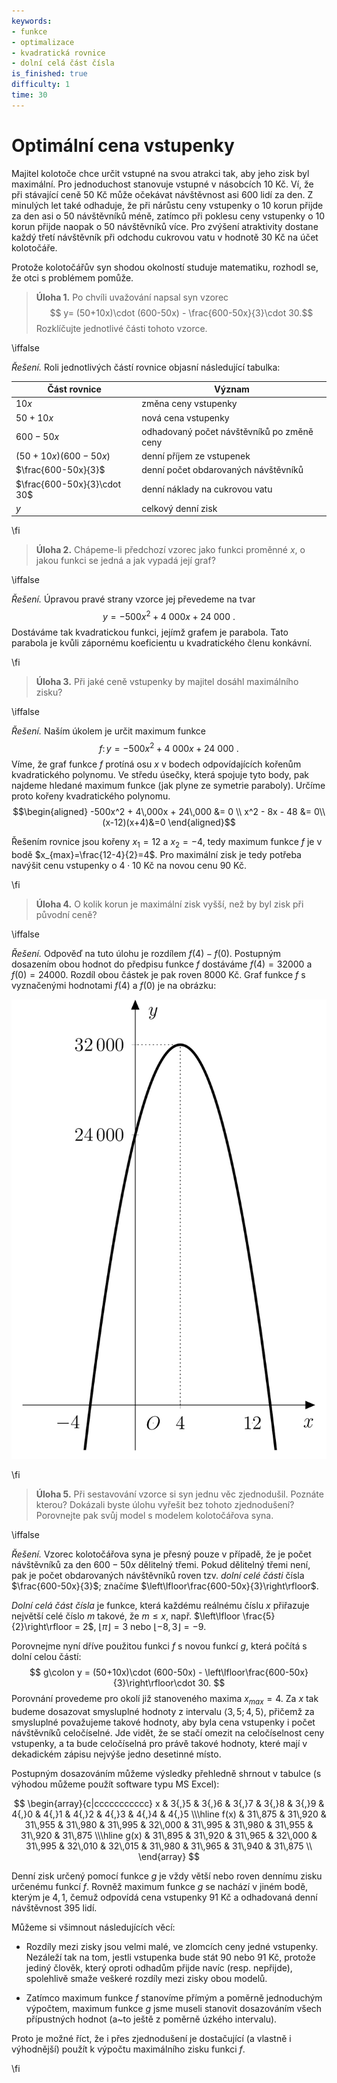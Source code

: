 ```yaml
---
keywords:
- funkce
- optimalizace
- kvadratická rovnice
- dolní celá část čísla
is_finished: true
difficulty: 1
time: 30
---
```


# Optimální cena vstupenky

Majitel kolotoče chce určit vstupné na svou atrakci 
tak, aby jeho zisk byl maximální. 
Pro jednoduchost stanovuje vstupné v násobcích 10 Kč. 
Ví, že při stávající ceně 50 Kč může očekávat návštěvnost asi 
600 lidí za den. Z minulých let také odhaduje, že 
při nárůstu ceny vstupenky o 10 korun přijde za den 
asi o 50 návštěvníků méně, zatímco při poklesu ceny 
vstupenky o 10 korun přijde naopak o 50 návštěvníků 
více.
Pro zvýšení atraktivity dostane každý třetí 
návštěvník při odchodu cukrovou vatu v hodnotě 30 
Kč na účet kolotočáře. 

Protože kolotočářův syn shodou okolností studuje matematiku, rozhodl
se, že otci s problémem pomůže.

>**Úloha 1.** Po chvíli uvažování napsal syn vzorec 
>$$ y= (50+10x)\cdot (600-50x) - \frac{600-50x}{3}\cdot 30.$$
>Rozklíčujte jednotlivé části tohoto vzorce.

\iffalse

*Řešení.* Roli jednotlivých částí rovnice objasní následující tabulka:

| Část rovnice  | Význam | 
| ------------- | ------------- | 
| $10x$ |  změna ceny vstupenky  | 
| $50+10x$  | nová cena vstupenky  | 
| $600-50x$  | odhadovaný počet návštěvníků po změně ceny | 
| $(50+10x)(600-50x)$ | denní příjem ze vstupenek  | 
| $\frac{600-50x}{3}$  | denní počet obdarovaných návštěvníků | 
| $\frac{600-50x}{3}\cdot 30$  | denní náklady na cukrovou vatu  | 
| $y$  | celkový denní zisk  | 

\fi

>**Úloha 2.** Chápeme-li předchozí vzorec jako funkci 
>proměnné $x$, o jakou funkci se jedná a jak vypadá její 
>graf?

\iffalse

*Řešení.* Úpravou pravé strany vzorce jej převedeme na tvar
$$
y=-500x^2+4\ 000x+24\ 000\ .
$$ 
Dostáváme tak kvadratickou funkci,
jejímž grafem je parabola. Tato parabola je kvůli zápornému
koeficientu u kvadratického členu konkávní.

\fi

>**Úloha 3.** Při jaké ceně vstupenky by majitel dosáhl maximálního zisku?

\iffalse

*Řešení.* Naším úkolem je určit maximum funkce
$$f\colon y=-500x^2+4\ 000x+24\ 000\ .$$
Víme, že graf funkce $f$ 
protíná osu $x$ v bodech odpovídajících kořenům 
kvadratického polynomu. Ve středu úsečky, která spojuje 
tyto body, pak najdeme hledané maximum funkce (jak plyne ze 
symetrie paraboly). Určíme proto kořeny kvadratického polynomu.
$$\begin{aligned}
-500x^2 + 4\,000x + 24\,000 &= 0 \\
x^2 - 8x - 48 &= 0\\
(x-12)(x+4)&=0
\end{aligned}$$

Řešením rovnice jsou kořeny $x_1=12$ a $x_2=-4$, tedy maximum funkce
$f$ je v bodě $x_{max}=\frac{12-4}{2}=4$. Pro maximální zisk je tedy potřeba navýšit cenu vstupenky o $4\cdot 10\ \text{Kč}$
na novou cenu $90\ \text{Kč}$.

\fi

>**Úloha 4.** O kolik korun je maximální zisk vyšší, než by byl zisk
>při původní ceně?

\iffalse

*Řešení.* Odpověď na tuto úlohu je rozdílem $f(4)-f(0)$. Postupným
dosazením obou hodnot do předpisu funkce $f$ dostáváme $f(4)=32 000$
a $f(0)=24 000$. Rozdíl obou částek je pak roven
$8 000\ \text{Kč}$.
Graf funkce $f$ s vyznačenými hodnotami $f(4)$ a $f(0)$
je na obrázku:

![Graf funkce zisku](math4you_00012.jpg)

\fi

>**Úloha 5.** Při sestavování vzorce si syn jednu věc zjednodušil. 
>Poznáte kterou? Dokázali byste úlohu vyřešit bez tohoto zjednodušení? 
>Porovnejte pak svůj model s modelem kolotočářova syna.

\iffalse

*Řešení.* Vzorec kolotočářova syna je přesný pouze v případě, že je 
počet návštěvníků za den $600-50x$ dělitelný třemi. Pokud dělitelný
třemi není, pak je počet obdarovaných návštěvníků roven 
tzv. *dolní celé části* čísla $\frac{600-50x}{3}$; značíme $\left\lfloor\frac{600-50x}{3}\right\rfloor$. 

*Dolní celá část čísla* je funkce, která každému reálnému číslu $x$
přiřazuje největší celé číslo $m$ takové, že $m\leq x$,
např. $\left\lfloor \frac{5}{2}\right\rfloor = 2$, $\left\lfloor
\pi\right\rfloor = 3$ nebo $\left\lfloor -8{,}3\right\rfloor = -9$.

Porovnejme nyní dříve použitou funkci $f$ s novou funkcí $g$, která
počítá s dolní celou částí:
$$
g\colon y = (50+10x)\cdot (600-50x) - \left\lfloor\frac{600-50x}{3}\right\rfloor\cdot 30.
$$
Porovnání provedeme pro okolí již stanoveného maxima $x_{max}=4$. Za
$x$ tak budeme dosazovat smysluplné hodnoty z intervalu $\langle
3{,}5;4{,}5 \rangle$, přičemž za smysluplné považujeme takové hodnoty,
aby byla cena vstupenky i počet návštěvníků celočíselné. Jde vidět, že
se stačí omezit na celočíselnost ceny vstupenky, a ta bude celočíselná
pro právě takové hodnoty, které mají v dekadickém zápisu nejvýše jedno
desetinné místo.

Postupným dosazováním můžeme výsledky přehledně shrnout v tabulce (s
výhodou můžeme použít software typu MS Excel):

$$
\begin{array}{c|ccccccccccc}
x & 3{,}5 & 3{,}6 & 3{,}7 & 3{,}8 & 3{,}9 & 4{,}0 & 4{,}1 & 4{,}2 & 4{,}3 & 4{,}4 & 4{,}5 \\\hline
f(x) & 31\,875 & 31\,920 & 31\,955 & 31\,980 & 31\,995 & 32\,000 & 31\,995 & 31\,980 & 31\,955 & 31\,920 & 31\,875 \\\hline
g(x) & 31\,895 & 31\,920 & 31\,965 & 32\,000 & 31\,995 & 32\,010 & 32\,015 & 31\,980 & 31\,965 & 31\,940 & 31\,875 \\
\end{array}
$$

Denní zisk určený pomocí funkce $g$ je vždy větší nebo roven dennímu 
zisku určenému funkcí $f$. Rovněž maximum funkce $g$ se nachází v jiném 
bodě, kterým je $4{,}1$, čemuž odpovídá cena vstupenky $91\ \text{Kč}$ a 
odhadovaná denní návštěvnost 395 lidí. 

Můžeme si všimnout následujících věcí:

- Rozdíly mezi zisky jsou velmi malé, ve zlomcích ceny jedné vstupenky. 
Nezáleží tak na tom, jestli vstupenka bude stát 90 nebo 91 Kč, protože 
jediný člověk, který oproti odhadům přijde navíc (resp. nepřijde), 
spolehlivě smaže veškeré rozdíly mezi zisky obou modelů.

- Zatímco maximum funkce $f$ stanovíme přímým a poměrně jednoduchým 
výpočtem, maximum funkce $g$ jsme museli stanovit dosazováním všech 
přípustných hodnot (a~to ještě z poměrně úzkého intervalu).

Proto je možné říct, že i přes zjednodušení je dostačující (a vlastně
i výhodnější) použít k výpočtu maximálního zisku funkci $f$.

\fi
